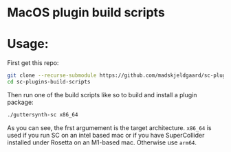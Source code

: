 # MacOS plugin build scripts

# Usage:

First get this repo:

```bash 
git clone --recurse-submodule https://github.com/madskjeldgaard/sc-plugins-build-scripts
cd sc-plugins-build-scripts
```

Then run one of the build scripts like so to build and install a plugin package:

```bash 
./guttersynth-sc x86_64
```

As you can see, the frst argumement is the target architecture. `x86_64` is used if you run SC on an intel based mac or if you have SuperCollider installed under Rosetta on an M1-based mac. Otherwise use `arm64`.
